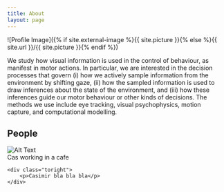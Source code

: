 ```yaml
---
title: About
layout: page
---
```

![Profile Image]({% if site.external-image %}{{ site.picture }}{% else %}{{ site.url }}/{{ site.picture }}{% endif %})

We study how visual information is used in the control of behaviour, as manifest in motor actions. In particular, we are interested in the decision processes that govern (i) how we actively sample information from the environment by shifting gaze, (ii) how the sampled information is used to draw inferences about the state of the environment, and (iii) how these inferences guide our motor behaviour or other kinds of decisions. The methods we use include eye tracking, visual psychophysics, motion capture, and computational modelling.

## People
<div class="side-by-side">
    <div class="toleft">
        <img class="image" src="{{ site.url }}/{{ site.picture }}" alt="Alt Text">
        <figcaption class="caption">Cas working in a cafe</figcaption>
    </div>

    <div class="toright">
        <p>Casimir bla bla bla</p>
    </div>
</div>
